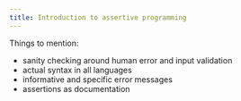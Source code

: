 ```yaml
---
title: Introduction to assertive programming
---
```


Things to mention:

- sanity checking around human error and input validation
- actual syntax in all languages
- informative and specific error messages
- assertions as documentation
